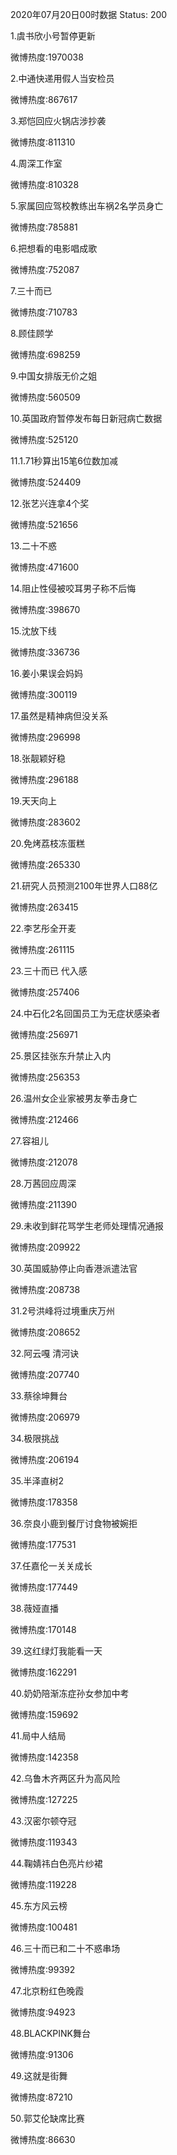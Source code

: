 2020年07月20日00时数据
Status: 200

1.虞书欣小号暂停更新

微博热度:1970038

2.中通快递用假人当安检员

微博热度:867617

3.郑恺回应火锅店涉抄袭

微博热度:811310

4.周深工作室

微博热度:810328

5.家属回应驾校教练出车祸2名学员身亡

微博热度:785881

6.把想看的电影唱成歌

微博热度:752087

7.三十而已

微博热度:710783

8.顾佳顾学

微博热度:698259

9.中国女排版无价之姐

微博热度:560509

10.英国政府暂停发布每日新冠病亡数据

微博热度:525120

11.1.71秒算出15笔6位数加减

微博热度:524409

12.张艺兴连拿4个奖

微博热度:521656

13.二十不惑

微博热度:471600

14.阻止性侵被咬耳男子称不后悔

微博热度:398670

15.沈放下线

微博热度:336736

16.姜小果误会妈妈

微博热度:300119

17.虽然是精神病但没关系

微博热度:296998

18.张靓颖好稳

微博热度:296188

19.天天向上

微博热度:283602

20.免烤荔枝冻蛋糕

微博热度:265330

21.研究人员预测2100年世界人口88亿

微博热度:263415

22.李艺彤全开麦

微博热度:261115

23.三十而已 代入感

微博热度:257406

24.中石化2名回国员工为无症状感染者

微博热度:256971

25.景区挂张东升禁止入内

微博热度:256353

26.温州女企业家被男友拳击身亡

微博热度:212466

27.容祖儿

微博热度:212078

28.万茜回应周深

微博热度:211390

29.未收到鲜花骂学生老师处理情况通报

微博热度:209922

30.英国威胁停止向香港派遣法官

微博热度:208738

31.2号洪峰将过境重庆万州

微博热度:208652

32.阿云嘎 清河诀

微博热度:207740

33.蔡徐坤舞台

微博热度:206979

34.极限挑战

微博热度:206194

35.半泽直树2

微博热度:178358

36.奈良小鹿到餐厅讨食物被婉拒

微博热度:177531

37.任嘉伦一关关成长

微博热度:177449

38.薇娅直播

微博热度:170148

39.这红绿灯我能看一天

微博热度:162291

40.奶奶陪渐冻症孙女参加中考

微博热度:159692

41.局中人结局

微博热度:142358

42.乌鲁木齐两区升为高风险

微博热度:127225

43.汉密尔顿夺冠

微博热度:119343

44.鞠婧祎白色亮片纱裙

微博热度:119228

45.东方风云榜

微博热度:100481

46.三十而已和二十不惑串场

微博热度:99392

47.北京粉红色晚霞

微博热度:94923

48.BLACKPINK舞台

微博热度:91306

49.这就是街舞

微博热度:87210

50.郭艾伦缺席比赛

微博热度:86630

